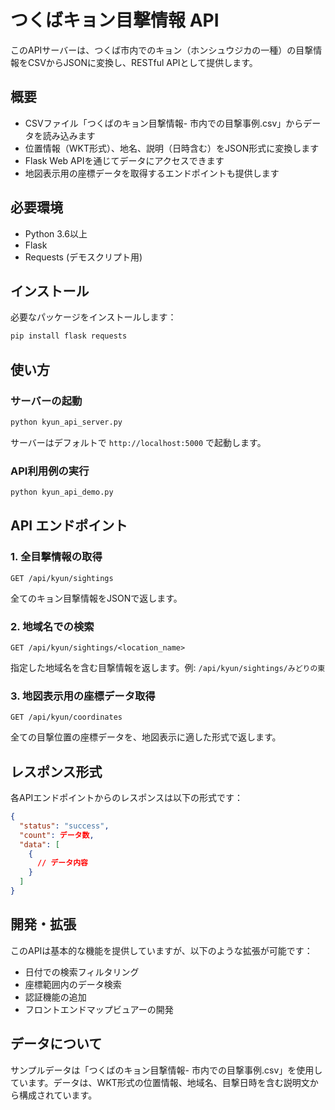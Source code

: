 # つくばキョン目撃情報 API

このAPIサーバーは、つくば市内でのキョン（ホンシュウジカの一種）の目撃情報をCSVからJSONに変換し、RESTful APIとして提供します。

## 概要

- CSVファイル「つくばのキョン目撃情報- 市内での目撃事例.csv」からデータを読み込みます
- 位置情報（WKT形式）、地名、説明（日時含む）をJSON形式に変換します
- Flask Web APIを通じてデータにアクセスできます
- 地図表示用の座標データを取得するエンドポイントも提供します

## 必要環境

- Python 3.6以上
- Flask
- Requests (デモスクリプト用)

## インストール

必要なパッケージをインストールします：

```bash
pip install flask requests
```

## 使い方

### サーバーの起動

```bash
python kyun_api_server.py
```

サーバーはデフォルトで `http://localhost:5000` で起動します。

### API利用例の実行

```bash
python kyun_api_demo.py
```

## API エンドポイント

### 1. 全目撃情報の取得

```
GET /api/kyun/sightings
```

全てのキョン目撃情報をJSONで返します。

### 2. 地域名での検索

```
GET /api/kyun/sightings/<location_name>
```

指定した地域名を含む目撃情報を返します。例: `/api/kyun/sightings/みどりの東`

### 3. 地図表示用の座標データ取得

```
GET /api/kyun/coordinates
```

全ての目撃位置の座標データを、地図表示に適した形式で返します。

## レスポンス形式

各APIエンドポイントからのレスポンスは以下の形式です：

```json
{
  "status": "success",
  "count": データ数,
  "data": [
    {
      // データ内容
    }
  ]
}
```

## 開発・拡張

このAPIは基本的な機能を提供していますが、以下のような拡張が可能です：

- 日付での検索フィルタリング
- 座標範囲内のデータ検索
- 認証機能の追加
- フロントエンドマップビュアーの開発

## データについて

サンプルデータは「つくばのキョン目撃情報- 市内での目撃事例.csv」を使用しています。データは、WKT形式の位置情報、地域名、目撃日時を含む説明文から構成されています。
